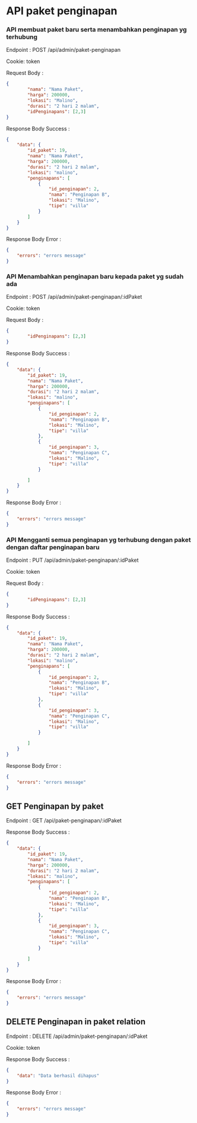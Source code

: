 # API paket penginapan

### API membuat paket baru serta menambahkan penginapan yg terhubung 
Endpoint : POST /api/admin/paket-penginapan

Cookie: token

Request Body :

```json
{
        "nama": "Nama Paket",
        "harga": 200000,
        "lokasi": "Malino",
        "durasi": "2 hari 2 malam",
        "idPenginapans": [2,3]
}
```

Response Body Success :

```json
{
    "data": {
        "id_paket": 19,
        "nama": "Nama Paket",
        "harga": 200000,
        "durasi": "2 hari 2 malam",
        "lokasi": "malino",
        "penginapans": [
            {
                "id_penginapan": 2,
                "nama": "Penginapan B",
                "lokasi": "Malino",
                "tipe": "villa"
            }
        ]
    }
}
```

Response Body Error :

```json
{
    "errors": "errors message"
}
```


### API Menambahkan penginapan baru kepada paket yg sudah ada
Endpoint : POST /api/admin/paket-penginapan/:idPaket

Cookie: token

Request Body :

```json
{
        "idPenginapans": [2,3]
}
```

Response Body Success :

```json
{
    "data": {
        "id_paket": 19,
        "nama": "Nama Paket",
        "harga": 200000,
        "durasi": "2 hari 2 malam",
        "lokasi": "malino",
        "penginapans": [
            {
                "id_penginapan": 2,
                "nama": "Penginapan B",
                "lokasi": "Malino",
                "tipe": "villa"
            },
            {
                "id_penginapan": 3,
                "nama": "Penginapan C",
                "lokasi": "Malino",
                "tipe": "villa"
            }

        ]
    }
}
```

Response Body Error :

```json
{
    "errors": "errors message"
}
```


### API Mengganti semua penginapan yg terhubung dengan paket dengan daftar penginapan baru
Endpoint : PUT /api/admin/paket-penginapan/:idPaket

Cookie: token

Request Body :

```json
{
        "idPenginapans": [2,3]
}
```

Response Body Success :

```json
{
    "data": {
        "id_paket": 19,
        "nama": "Nama Paket",
        "harga": 200000,
        "durasi": "2 hari 2 malam",
        "lokasi": "malino",
        "penginapans": [
            {
                "id_penginapan": 2,
                "nama": "Penginapan B",
                "lokasi": "Malino",
                "tipe": "villa"
            },
            {
                "id_penginapan": 3,
                "nama": "Penginapan C",
                "lokasi": "Malino",
                "tipe": "villa"
            }

        ]
    }
}
```

Response Body Error :

```json
{
    "errors": "errors message"
}
```


## GET Penginapan by paket
Endpoint : GET /api/paket-penginapan/:idPaket

Response Body Success :

```json
{
    "data": {
        "id_paket": 19,
        "nama": "Nama Paket",
        "harga": 200000,
        "durasi": "2 hari 2 malam",
        "lokasi": "malino",
        "penginapans": [
            {
                "id_penginapan": 2,
                "nama": "Penginapan B",
                "lokasi": "Malino",
                "tipe": "villa"
            },
            {
                "id_penginapan": 3,
                "nama": "Penginapan C",
                "lokasi": "Malino",
                "tipe": "villa"
            }

        ]
    }
}
```

Response Body Error :

```json
{
    "errors": "errors message"
}
```


## DELETE Penginapan in paket relation
Endpoint : DELETE /api/admin/paket-penginapan/:idPaket

Cookie: token

Response Body Success :

```json
{
    "data": "Data berhasil dihapus"
}
```

Response Body Error :

```json
{
    "errors": "errors message"
}
```



